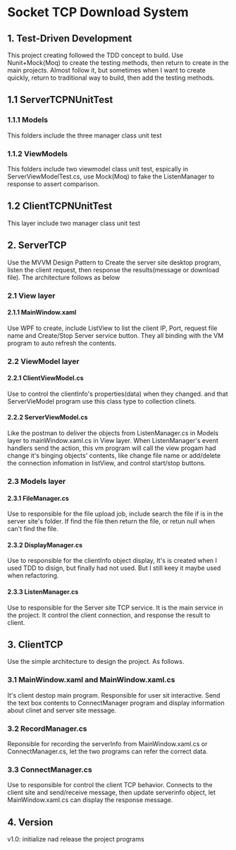 # Socket TCP Download System

## 1. Test-Driven Development
This project creating followed the TDD concept to build. Use Nunit+Mock(Moq) to create the testing methods, then return to create in the main projects. Almost follow it, but sometimes when I want to create quickly, return to traditional way to build, then add the testing methods.

## 1.1 ServerTCPNUnitTest
### 1.1.1 Models 
This folders include the three manager class unit test
### 1.1.2 ViewModels
This folders include two viewmodel class unit test, espically in ServerViewModelTest.cs, use Mock(Moq) to fake the ListenManager to response to assert comparison.

## 1.2 ClientTCPNUnitTest
This layer include two manager class unit test

## 2. ServerTCP
Use the MVVM Design Pattern to Create  the server site desktop program, listen the client request, then response the results(message or download file). The architecture follows as below

### 2.1 View layer
#### 2.1.1 MainWindow.xaml
Use WPF to create, include ListView to list the client IP, Port, request file name and Create/Stop Server service button. They all binding with the VM program to auto refresh the contents.

### 2.2 ViewModel layer
#### 2.2.1 ClientViewModel.cs
Use to control the clientInfo's properties(data) when they changed. and that ServerVieModel program use this class type to collection clinets.
#### 2.2.2 ServerViewModel.cs
Like the postman to deliver the objects from ListenManager.cs in Models layer to mainWindow.xaml.cs in View layer. When ListenManager's event handlers send the action, this vm program will call the view progam had change it's binging objects' contents, like change file name or add/delete the connection infomation in listView, and control start/stop buttons. 

### 2.3 Models layer
#### 2.3.1 FileManager.cs
Use to responsible for the file upload job, include search the file if is in the server site's folder. If find the file then return the file, or retun null when can't find the file.
#### 2.3.2 DisplayManager.cs
Use to responsible for the clientInfo object display, It's is created when I used TDD to disign, but finally had not used. But I still keey it maybe used when refactoring. 
#### 2.3.3 ListenManager.cs
Use to responsible for the Server site TCP service. It is the main service in the project. It control the client connection, and response the result to client. 

## 3. ClientTCP
Use the simple architecture to design the project. As follows.

### 3.1 MainWindow.xaml and MainWindow.xaml.cs
It's client destop main program. Responsible for user sit interactive. Send the text box contents to ConnectManager program and display information about clinet and server site message. 

### 3.2 RecordManager.cs
Reponsible for recording the serverInfo from MainWindow.xaml.cs or ConnectManager.cs, let the two programs can refer the correct data.

### 3.3 ConnectManager.cs
Use to responsible for control the client TCP behavior. Connects to the client site and send/receive message, then update serverinfo object, let MainWindow.xaml.cs can display the response message.

## 4. Version
v1.0: initialize nad release the project programs